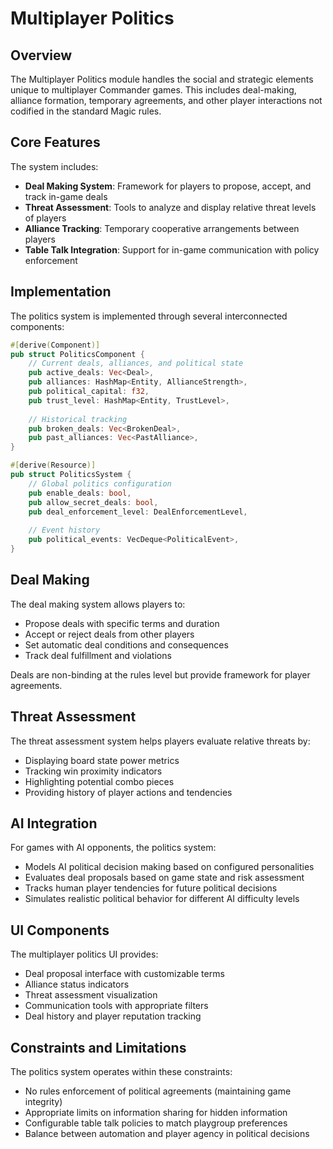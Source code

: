 # Multiplayer Politics

## Overview

The Multiplayer Politics module handles the social and strategic elements unique to multiplayer Commander games. This includes deal-making, alliance formation, temporary agreements, and other player interactions not codified in the standard Magic rules.

## Core Features

The system includes:

- **Deal Making System**: Framework for players to propose, accept, and track in-game deals
- **Threat Assessment**: Tools to analyze and display relative threat levels of players
- **Alliance Tracking**: Temporary cooperative arrangements between players
- **Table Talk Integration**: Support for in-game communication with policy enforcement

## Implementation

The politics system is implemented through several interconnected components:

```rust
#[derive(Component)]
pub struct PoliticsComponent {
    // Current deals, alliances, and political state
    pub active_deals: Vec<Deal>,
    pub alliances: HashMap<Entity, AllianceStrength>,
    pub political_capital: f32,
    pub trust_level: HashMap<Entity, TrustLevel>,
    
    // Historical tracking
    pub broken_deals: Vec<BrokenDeal>,
    pub past_alliances: Vec<PastAlliance>,
}

#[derive(Resource)]
pub struct PoliticsSystem {
    // Global politics configuration
    pub enable_deals: bool,
    pub allow_secret_deals: bool,
    pub deal_enforcement_level: DealEnforcementLevel,
    
    // Event history
    pub political_events: VecDeque<PoliticalEvent>,
}
```

## Deal Making

The deal making system allows players to:

- Propose deals with specific terms and duration
- Accept or reject deals from other players
- Set automatic deal conditions and consequences
- Track deal fulfillment and violations

Deals are non-binding at the rules level but provide framework for player agreements.

## Threat Assessment

The threat assessment system helps players evaluate relative threats by:

- Displaying board state power metrics
- Tracking win proximity indicators
- Highlighting potential combo pieces
- Providing history of player actions and tendencies

## AI Integration

For games with AI opponents, the politics system:

- Models AI political decision making based on configured personalities
- Evaluates deal proposals based on game state and risk assessment
- Tracks human player tendencies for future political decisions
- Simulates realistic political behavior for different AI difficulty levels

## UI Components

The multiplayer politics UI provides:

- Deal proposal interface with customizable terms
- Alliance status indicators
- Threat assessment visualization
- Communication tools with appropriate filters
- Deal history and player reputation tracking

## Constraints and Limitations

The politics system operates within these constraints:

- No rules enforcement of political agreements (maintaining game integrity)
- Appropriate limits on information sharing for hidden information
- Configurable table talk policies to match playgroup preferences
- Balance between automation and player agency in political decisions 